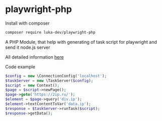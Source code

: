 # playwright-php


Install with composer
```bash
composer require luka-dev/playwright-php
```

A PHP Module, that help with generating of task script for playwright and send it node.js server 

All detailed information [here](https://github.com/luka-dev/playwright-task-server)

Code example
```php
$config = new \ConnectionConfig('localhost');
$taskServer = new \TaskServer($config);
$script = new Context();
$page = $script->newPage();
$page->goto('https://2ip.ru/');
$element = $page->query('div.ip');
$element->textContentToVar('data.ip');
$response = $taskServer->runTask($script);
$response->getData();
```
